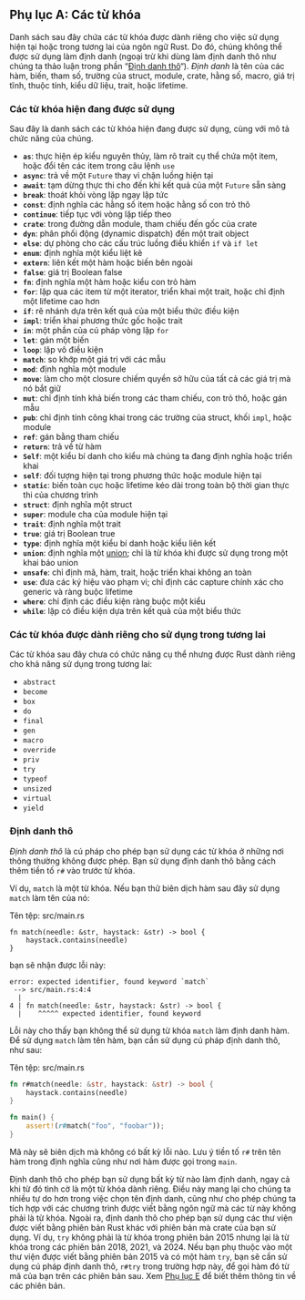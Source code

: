 ## Phụ lục A: Các từ khóa

Danh sách sau đây chứa các từ khóa được dành riêng cho việc sử dụng hiện tại
hoặc trong tương lai của ngôn ngữ Rust. Do đó, chúng không thể được sử dụng làm
định danh (ngoại trừ khi dùng làm định danh thô như chúng ta thảo luận trong
phần “[Định danh thô][raw-identifiers]<!-- ignore -->“). _Định danh_ là tên của
các hàm, biến, tham số, trường của struct, module, crate, hằng số, macro, giá
trị tĩnh, thuộc tính, kiểu dữ liệu, trait, hoặc lifetime.

[raw-identifiers]: #Định-danh-thô

### Các từ khóa hiện đang được sử dụng

Sau đây là danh sách các từ khóa hiện đang được sử dụng, cùng với mô tả chức
năng của chúng.

- **`as`**: thực hiện ép kiểu nguyên thủy, làm rõ trait cụ thể chứa một item,
  hoặc đổi tên các item trong câu lệnh `use`
- **`async`**: trả về một `Future` thay vì chặn luồng hiện tại
- **`await`**: tạm dừng thực thi cho đến khi kết quả của một `Future` sẵn sàng
- **`break`**: thoát khỏi vòng lặp ngay lập tức
- **`const`**: định nghĩa các hằng số item hoặc hằng số con trỏ thô
- **`continue`**: tiếp tục với vòng lặp tiếp theo
- **`crate`**: trong đường dẫn module, tham chiếu đến gốc của crate
- **`dyn`**: phân phối động (dynamic dispatch) đến một trait object
- **`else`**: dự phòng cho các cấu trúc luồng điều khiển `if` và `if let`
- **`enum`**: định nghĩa một kiểu liệt kê
- **`extern`**: liên kết một hàm hoặc biến bên ngoài
- **`false`**: giá trị Boolean false
- **`fn`**: định nghĩa một hàm hoặc kiểu con trỏ hàm
- **`for`**: lặp qua các item từ một iterator, triển khai một trait, hoặc chỉ
  định một lifetime cao hơn
- **`if`**: rẽ nhánh dựa trên kết quả của một biểu thức điều kiện
- **`impl`**: triển khai phương thức gốc hoặc trait
- **`in`**: một phần của cú pháp vòng lặp `for`
- **`let`**: gán một biến
- **`loop`**: lặp vô điều kiện
- **`match`**: so khớp một giá trị với các mẫu
- **`mod`**: định nghĩa một module
- **`move`**: làm cho một closure chiếm quyền sở hữu của tất cả các giá trị mà
  nó bắt giữ
- **`mut`**: chỉ định tính khả biến trong các tham chiếu, con trỏ thô, hoặc gán
  mẫu
- **`pub`**: chỉ định tính công khai trong các trường của struct, khối `impl`,
  hoặc module
- **`ref`**: gán bằng tham chiếu
- **`return`**: trả về từ hàm
- **`Self`**: một kiểu bí danh cho kiểu mà chúng ta đang định nghĩa hoặc triển
  khai
- **`self`**: đối tượng hiện tại trong phương thức hoặc module hiện tại
- **`static`**: biến toàn cục hoặc lifetime kéo dài trong toàn bộ thời gian thực
  thi của chương trình
- **`struct`**: định nghĩa một struct
- **`super`**: module cha của module hiện tại
- **`trait`**: định nghĩa một trait
- **`true`**: giá trị Boolean true
- **`type`**: định nghĩa một kiểu bí danh hoặc kiểu liên kết
- **`union`**: định nghĩa một [union][union]<!-- ignore -->; chỉ là từ khóa khi
  được sử dụng trong một khai báo union
- **`unsafe`**: chỉ định mã, hàm, trait, hoặc triển khai không an toàn
- **`use`**: đưa các ký hiệu vào phạm vi; chỉ định các capture chính xác cho
  generic và ràng buộc lifetime
- **`where`**: chỉ định các điều kiện ràng buộc một kiểu
- **`while`**: lặp có điều kiện dựa trên kết quả của một biểu thức

[union]: https://doc.rust-lang.org/reference/items/unions.html

### Các từ khóa được dành riêng cho sử dụng trong tương lai

Các từ khóa sau đây chưa có chức năng cụ thể nhưng được Rust dành riêng cho khả
năng sử dụng trong tương lai:

- `abstract`
- `become`
- `box`
- `do`
- `final`
- `gen`
- `macro`
- `override`
- `priv`
- `try`
- `typeof`
- `unsized`
- `virtual`
- `yield`

### Định danh thô

_Định danh thô_ là cú pháp cho phép bạn sử dụng các từ khóa ở những nơi thông
thường không được phép. Bạn sử dụng định danh thô bằng cách thêm tiền tố `r#`
vào trước từ khóa.

Ví dụ, `match` là một từ khóa. Nếu bạn thử biên dịch hàm sau đây sử dụng `match`
làm tên của nó:

<span class="filename">Tên tệp: src/main.rs</span>

```rust,ignore,does_not_compile
fn match(needle: &str, haystack: &str) -> bool {
    haystack.contains(needle)
}
```

bạn sẽ nhận được lỗi này:

```text
error: expected identifier, found keyword `match`
 --> src/main.rs:4:4
  |
4 | fn match(needle: &str, haystack: &str) -> bool {
  |    ^^^^^ expected identifier, found keyword
```

Lỗi này cho thấy bạn không thể sử dụng từ khóa `match` làm định danh hàm. Để sử
dụng `match` làm tên hàm, bạn cần sử dụng cú pháp định danh thô, như sau:

<span class="filename">Tên tệp: src/main.rs</span>

```rust
fn r#match(needle: &str, haystack: &str) -> bool {
    haystack.contains(needle)
}

fn main() {
    assert!(r#match("foo", "foobar"));
}
```

Mã này sẽ biên dịch mà không có bất kỳ lỗi nào. Lưu ý tiền tố `r#` trên tên hàm
trong định nghĩa cũng như nơi hàm được gọi trong `main`.

Định danh thô cho phép bạn sử dụng bất kỳ từ nào làm định danh, ngay cả khi từ
đó tình cờ là một từ khóa dành riêng. Điều này mang lại cho chúng ta nhiều tự do
hơn trong việc chọn tên định danh, cũng như cho phép chúng ta tích hợp với các
chương trình được viết bằng ngôn ngữ mà các từ này không phải là từ khóa. Ngoài
ra, định danh thô cho phép bạn sử dụng các thư viện được viết bằng phiên bản
Rust khác với phiên bản mà crate của bạn sử dụng. Ví dụ, `try` không phải là từ
khóa trong phiên bản 2015 nhưng lại là từ khóa trong các phiên bản 2018, 2021,
và 2024. Nếu bạn phụ thuộc vào một thư viện được viết bằng phiên bản 2015 và có
một hàm `try`, bạn sẽ cần sử dụng cú pháp định danh thô, `r#try` trong trường
hợp này, để gọi hàm đó từ mã của bạn trên các phiên bản sau. Xem [Phụ lục
E][appendix-e]<!-- ignore --> để biết thêm thông tin về các phiên bản.

[appendix-e]: appendix-05-editions.html
